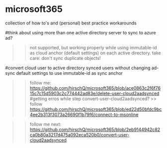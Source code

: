 # microsoft365

collection of how to's and (personal) best practice workarounds

#think about using more than one active directory server to sync to azure ad?
>> not supported, but working properly while using immutable-id as cloud anchor (default settings) on each active directory. take care: don't sync duplicate objects!


#convert cloud user to active directory synced users without changing ad-sync default settings to use immutable-id as sync anchor

>> follow me: https://github.com/hirschQ/microsoft365/blob/ace0863c2f6f7615c7c15d5903c2c774442ad83e/delete-user-cloud2aadsynced
      #getting erros while step convert-user-cloud2aadsynced?
      >> follow https://github.com/hirschQ/microsoft365/blob/ed22d50bfdc9bc4ee2b313f3073a26690f1b79f6/connect-to-msonline


>> follow me next: https://github.com/hirschQ/microsoft365/blob/2eb9144942c82ca0b80a3217d475a092eca520b0/convert-user-cloud2aadsynced
